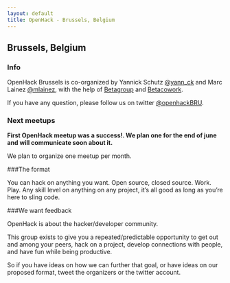 ```yaml
---
layout: default
title: OpenHack - Brussels, Belgium
---
```


## Brussels, Belgium


### Info

OpenHack Brussels is co-organized by Yannick Schutz [@yann_ck](http://twitter.com/yann_ck) and Marc Lainez [@mlainez](http://twitter.com/mlainez),
with the help of [Betagroup](http://www.betagroup.be/) and [Betacowork](http://www.betacowork.com/).

If you have any question, please follow us on twitter [@openhackBRU](http://twitter.com/openhackbru).

### Next meetups

**First OpenHack meetup was a success!. We plan one for the end of june and will communicate soon about it.**

We plan to organize one meetup per month.

###The format

You can hack on anything you want. Open source, closed source. Work. Play. Any skill level on anything on any project, it’s all good as long as you’re here to sling code.

###We want feedback

OpenHack is about the hacker/developer community.

This group exists to give you a repeated/predictable opportunity to get out and among your peers, hack on a project, develop connections with people, and have fun while being productive.

So if you have ideas on how we can further that goal, or have ideas on our proposed format, tweet the organizers or the twitter account.
